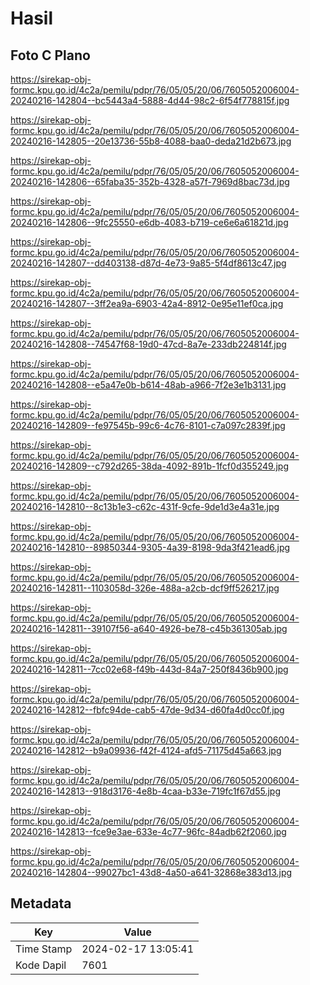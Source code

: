 # Hasil

## Foto C Plano

https://sirekap-obj-formc.kpu.go.id/4c2a/pemilu/pdpr/76/05/05/20/06/7605052006004-20240216-142804--bc5443a4-5888-4d44-98c2-6f54f778815f.jpg

https://sirekap-obj-formc.kpu.go.id/4c2a/pemilu/pdpr/76/05/05/20/06/7605052006004-20240216-142805--20e13736-55b8-4088-baa0-deda21d2b673.jpg

https://sirekap-obj-formc.kpu.go.id/4c2a/pemilu/pdpr/76/05/05/20/06/7605052006004-20240216-142806--65faba35-352b-4328-a57f-7969d8bac73d.jpg

https://sirekap-obj-formc.kpu.go.id/4c2a/pemilu/pdpr/76/05/05/20/06/7605052006004-20240216-142806--9fc25550-e6db-4083-b719-ce6e6a61821d.jpg

https://sirekap-obj-formc.kpu.go.id/4c2a/pemilu/pdpr/76/05/05/20/06/7605052006004-20240216-142807--dd403138-d87d-4e73-9a85-5f4df8613c47.jpg

https://sirekap-obj-formc.kpu.go.id/4c2a/pemilu/pdpr/76/05/05/20/06/7605052006004-20240216-142807--3ff2ea9a-6903-42a4-8912-0e95e11ef0ca.jpg

https://sirekap-obj-formc.kpu.go.id/4c2a/pemilu/pdpr/76/05/05/20/06/7605052006004-20240216-142808--74547f68-19d0-47cd-8a7e-233db224814f.jpg

https://sirekap-obj-formc.kpu.go.id/4c2a/pemilu/pdpr/76/05/05/20/06/7605052006004-20240216-142808--e5a47e0b-b614-48ab-a966-7f2e3e1b3131.jpg

https://sirekap-obj-formc.kpu.go.id/4c2a/pemilu/pdpr/76/05/05/20/06/7605052006004-20240216-142809--fe97545b-99c6-4c76-8101-c7a097c2839f.jpg

https://sirekap-obj-formc.kpu.go.id/4c2a/pemilu/pdpr/76/05/05/20/06/7605052006004-20240216-142809--c792d265-38da-4092-891b-1fcf0d355249.jpg

https://sirekap-obj-formc.kpu.go.id/4c2a/pemilu/pdpr/76/05/05/20/06/7605052006004-20240216-142810--8c13b1e3-c62c-431f-9cfe-9de1d3e4a31e.jpg

https://sirekap-obj-formc.kpu.go.id/4c2a/pemilu/pdpr/76/05/05/20/06/7605052006004-20240216-142810--89850344-9305-4a39-8198-9da3f421ead6.jpg

https://sirekap-obj-formc.kpu.go.id/4c2a/pemilu/pdpr/76/05/05/20/06/7605052006004-20240216-142811--1103058d-326e-488a-a2cb-dcf9ff526217.jpg

https://sirekap-obj-formc.kpu.go.id/4c2a/pemilu/pdpr/76/05/05/20/06/7605052006004-20240216-142811--39107f56-a640-4926-be78-c45b361305ab.jpg

https://sirekap-obj-formc.kpu.go.id/4c2a/pemilu/pdpr/76/05/05/20/06/7605052006004-20240216-142811--7cc02e68-f49b-443d-84a7-250f8436b900.jpg

https://sirekap-obj-formc.kpu.go.id/4c2a/pemilu/pdpr/76/05/05/20/06/7605052006004-20240216-142812--fbfc94de-cab5-47de-9d34-d60fa4d0cc0f.jpg

https://sirekap-obj-formc.kpu.go.id/4c2a/pemilu/pdpr/76/05/05/20/06/7605052006004-20240216-142812--b9a09936-f42f-4124-afd5-71175d45a663.jpg

https://sirekap-obj-formc.kpu.go.id/4c2a/pemilu/pdpr/76/05/05/20/06/7605052006004-20240216-142813--918d3176-4e8b-4caa-b33e-719fc1f67d55.jpg

https://sirekap-obj-formc.kpu.go.id/4c2a/pemilu/pdpr/76/05/05/20/06/7605052006004-20240216-142813--fce9e3ae-633e-4c77-96fc-84adb62f2060.jpg

https://sirekap-obj-formc.kpu.go.id/4c2a/pemilu/pdpr/76/05/05/20/06/7605052006004-20240216-142804--99027bc1-43d8-4a50-a641-32868e383d13.jpg


## Metadata

| Key        | Value               |
| ---------- | ------------------- |
| Time Stamp | 2024-02-17 13:05:41 |
| Kode Dapil | 7601                |



